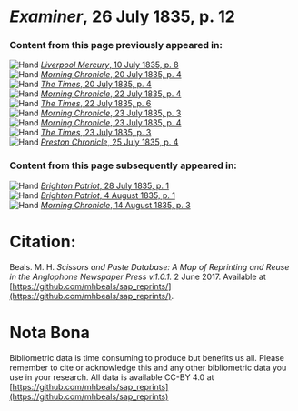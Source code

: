 # *Examiner*, 26 July 1835, p. 12  
  
### Content from this page previously appeared in:  
![Hand](http://scissorsandpaste.net/wp-content/uploads/2017/06/smallhandpointer.png) [*Liverpool Mercury*, 10 July 1835, p. 8](https://mhbeals.github.io/sap_html/Liverpool-Mercury/Liverpool-Mercury-10-July-1835-p-8)  
![Hand](http://scissorsandpaste.net/wp-content/uploads/2017/06/smallhandpointer.png) [*Morning Chronicle*, 20 July 1835, p. 4](https://mhbeals.github.io/sap_html/Morning-Chronicle/Morning-Chronicle-20-July-1835-p-4)  
![Hand](http://scissorsandpaste.net/wp-content/uploads/2017/06/smallhandpointer.png) [*The Times*, 20 July 1835, p. 4](https://mhbeals.github.io/sap_html/The-Times/The-Times-20-July-1835-p-4)  
![Hand](http://scissorsandpaste.net/wp-content/uploads/2017/06/smallhandpointer.png) [*Morning Chronicle*, 22 July 1835, p. 4](https://mhbeals.github.io/sap_html/Morning-Chronicle/Morning-Chronicle-22-July-1835-p-4)  
![Hand](http://scissorsandpaste.net/wp-content/uploads/2017/06/smallhandpointer.png) [*The Times*, 22 July 1835, p. 6](https://mhbeals.github.io/sap_html/The-Times/The-Times-22-July-1835-p-6)  
![Hand](http://scissorsandpaste.net/wp-content/uploads/2017/06/smallhandpointer.png) [*Morning Chronicle*, 23 July 1835, p. 3](https://mhbeals.github.io/sap_html/Morning-Chronicle/Morning-Chronicle-23-July-1835-p-3)  
![Hand](http://scissorsandpaste.net/wp-content/uploads/2017/06/smallhandpointer.png) [*Morning Chronicle*, 23 July 1835, p. 4](https://mhbeals.github.io/sap_html/Morning-Chronicle/Morning-Chronicle-23-July-1835-p-4)  
![Hand](http://scissorsandpaste.net/wp-content/uploads/2017/06/smallhandpointer.png) [*The Times*, 23 July 1835, p. 3](https://mhbeals.github.io/sap_html/The-Times/The-Times-23-July-1835-p-3)  
![Hand](http://scissorsandpaste.net/wp-content/uploads/2017/06/smallhandpointer.png) [*Preston Chronicle*, 25 July 1835, p. 4](https://mhbeals.github.io/sap_html/Preston-Chronicle/Preston-Chronicle-25-July-1835-p-4)  
  
### Content from this page subsequently appeared in:  
![Hand](http://scissorsandpaste.net/wp-content/uploads/2017/06/smallhandpointer.png) [*Brighton Patriot*, 28 July 1835, p. 1](https://mhbeals.github.io/sap_html/Brighton-Patriot/Brighton-Patriot-28-July-1835-p-1)  
![Hand](http://scissorsandpaste.net/wp-content/uploads/2017/06/smallhandpointer.png) [*Brighton Patriot*, 4 August 1835, p. 1](https://mhbeals.github.io/sap_html/Brighton-Patriot/Brighton-Patriot-4-August-1835-p-1)  
![Hand](http://scissorsandpaste.net/wp-content/uploads/2017/06/smallhandpointer.png) [*Morning Chronicle*, 14 August 1835, p. 3](https://mhbeals.github.io/sap_html/Morning-Chronicle/Morning-Chronicle-14-August-1835-p-3)  


# Citation: 

Beals. M. H. *Scissors and Paste Database: A Map of Reprinting and Reuse in the Anglophone Newspaper Press v.1.0.1.* 2 June 2017. Available at [https://github.com/mhbeals/sap_reprints/](https://github.com/mhbeals/sap_reprints/). 

# Nota Bona

Bibliometric data is time consuming to produce but benefits us all. Please remember to cite or acknowledge this and any other bibliometric data you use in your research. All data is available CC-BY 4.0 at [https://github.com/mhbeals/sap_reprints](https://github.com/mhbeals/sap_reprints)
